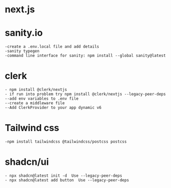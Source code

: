 #   next.js
#   sanity.io
    -create a .env.local file and add details
    -sanity typegen
    -command line interface for sanity: npm install --global sanity@latest
    
#   clerk
    - npm install @clerk/nextjs
    - if run into problem try npm install @clerk/nextjs --legacy-peer-deps
    --add env variables to .env file
    --create a middleware file
    --Add ClerkProvider to your app dynamic v6

#   Tailwind css
    -npm install tailwindcss @tailwindcss/postcss postcss
#   shadcn/ui 
    - npx shadcn@latest init -d  Use --legacy-peer-deps
    - npx shadcn@latest add button  Use --legacy-peer-deps

